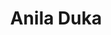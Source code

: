 ---
# Display name
title: Anila Duka

# Full name (for SEO)
first_name: Anila Duka
last_name:  Duka

# Username (this should match the folder name)
authors:
  -Anila Duka
avatar: avatar.jpg
# Is this the primary user of the site?
superuser: false

# Role/position
#role: Associate Professor
 

# Organizations/Affiliations
organizations:
  - name: Personal Information
    url: 'https://www.ntnu.no/ansatte/anilad'
  - name: Stipendiat
  - name: Institutt for havromsoperasjoner og byggteknikk
    url: 'https://www.ntnu.no/ihb'

# Short bio (displayed in user profile at end of posts)
#bio: My research interests include distributed robotics, mobile computing and programmable matter.

# Social/Academic Networking
# For available icons, see: https://docs.hugoblox.com/getting-started/page-builder/#icons
#   For an email link, use "fas" icon pack, "envelope" icon, and a link in the
#   form "mailto:your-email@example.com" or "#contact" for contact widget.
social:
  - icon: envelope
    icon_pack: fas
    link: 'mailto:anilad@stud.ntnu.no'
  - icon: google-scholar
    icon_pack: ai
    link: https://www.ntnu.no/ansatte/anilad



# Link to a PDF of your resume/CV from the About widget.
# To enable, copy your resume/CV to `static/files/cv.pdf` and uncomment the lines below.
# - icon: cv
#   icon_pack: ai
#   link: files/cv.pdf

# Enter email to display Gravatar (if Gravatar enabled in Config)
email: 'anilad@stud.ntnu.no'

# Organizational groups that you belong to (for People widget)
#   Set this to `[]` or comment out if you are not using People widget.
user_groups:
  - PhD Candidate
 
---